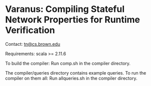 # Varanus: Compiling Stateful Network Properties for Runtime Verification

Contact: tn@cs.brown.edu

Requirements:
  scala >= 2.11.6 

To build the compiler:
  Run comp.sh in the compiler directory.

The compiler/queries directory contains example queries. To run the compiler on them all:
  Run allqueries.sh in the compiler directory.
